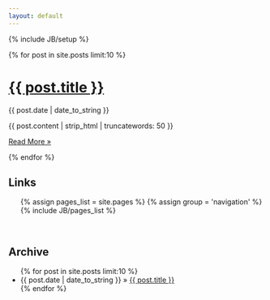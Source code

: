 ```yaml
---
layout: default
---
```

{% include JB/setup %}

<div class="row">
  <div class="span8">
    {% for post in site.posts limit:10 %}
    <div class='project'>
      <div class="post-header">
        <a href="{{ post.url }}"><h1>{{ post.title }}</h1></a>
        <div class="page-detail">{{ post.date | date_to_string }}</div>
      </div>
      <p>{{ post.content | strip_html | truncatewords: 50 }}</p>  
      <p><a class="btn btn-primary" href="{{ post.url }}">Read More &raquo;</a></p>
    </div>
  {% endfor %}
  </div>
  <div class="span3">
    <h2>Links</h2>
    <ul id="links">
      {% assign pages_list = site.pages %}
      {% assign group = 'navigation' %}
      {% include JB/pages_list %}
    </ul>
    <br/>
    <h2>Archive</h2>
    <ul class="posts">
      {% for post in site.posts limit:10 %}
        <li><span>{{ post.date | date_to_string }}</span> &raquo; <a href="{{ BASE_PATH }}{{ post.url }}">{{ post.title }}</a></li>
      {% endfor %}
    </ul>
  </div>
</div>
